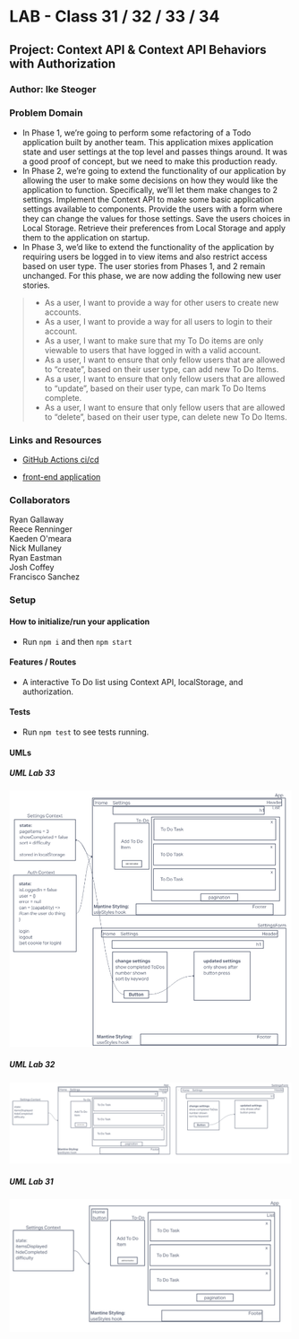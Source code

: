 # LAB - Class 31 / 32 / 33 / 34

## Project: Context API & Context API Behaviors with Authorization

### Author: Ike Steoger

### Problem Domain

- In Phase 1, we’re going to perform some refactoring of a Todo application built by another team. This application mixes application state and user settings at the top level and passes things around. It was a good proof of concept, but we need to make this production ready.
- In Phase 2, we’re going to extend the functionality of our application by allowing the user to make some decisions on how they would like the application to function. Specifically, we’ll let them make changes to 2 settings. Implement the Context API to make some basic application settings available to components. Provide the users with a form where they can change the values for those settings. Save the users choices in Local Storage. Retrieve their preferences from Local Storage and apply them to the application on startup.
- In Phase 3, we’d like to extend the functionality of the application by requiring users be logged in to view items and also restrict access based on user type. The user stories from Phases 1, and 2 remain unchanged. For this phase, we are now adding the following new user stories.

> - As a user, I want to provide a way for other users to create new accounts.
> - As a user, I want to provide a way for all users to login to their account.
> - As a user, I want to make sure that my To Do items are only viewable to users that have logged in with a valid account.
> - As a user, I want to ensure that only fellow users that are allowed to “create”, based on their user type, can add new To Do Items.
> - As a user, I want to ensure that only fellow users that are allowed to “update”, based on their user type, can mark To Do Items complete.
> - As a user, I want to ensure that only fellow users that are allowed to “delete”, based on their user type, can delete new To Do Items.

### Links and Resources

- [GitHub Actions ci/cd](https://github.com/ikesteoger/todo-app/actions)
<!-- - [back-end server url](http://xyz.com) (when applicable) -->
- [front-end application](https://codesandbox.io/p/github/IkeSteoger/todo-app/main?layout=%257B%2522sidebarPanel%2522%253A%2522EXPLORER%2522%252C%2522rootPanelGroup%2522%253A%257B%2522direction%2522%253A%2522horizontal%2522%252C%2522type%2522%253A%2522PANEL_GROUP%2522%252C%2522id%2522%253A%2522ROOT_LAYOUT%2522%252C%2522panels%2522%253A%255B%257B%2522type%2522%253A%2522PANEL_GROUP%2522%252C%2522direction%2522%253A%2522horizontal%2522%252C%2522id%2522%253A%2522EDITOR%2522%252C%2522panels%2522%253A%255B%257B%2522type%2522%253A%2522PANEL%2522%252C%2522panelType%2522%253A%2522TABS%2522%252C%2522id%2522%253A%2522cljf0e5tz000b356myzo7l5m1%2522%257D%255D%252C%2522sizes%2522%253A%255B100%255D%257D%252C%257B%2522type%2522%253A%2522PANEL_GROUP%2522%252C%2522direction%2522%253A%2522horizontal%2522%252C%2522id%2522%253A%2522DEVTOOLS%2522%252C%2522panels%2522%253A%255B%257B%2522type%2522%253A%2522PANEL%2522%252C%2522panelType%2522%253A%2522TABS%2522%252C%2522id%2522%253A%2522cljf0e5tz000d356m618nm7q1%2522%257D%255D%252C%2522sizes%2522%253A%255B100%255D%257D%255D%252C%2522sizes%2522%253A%255B50%252C50%255D%257D%252C%2522tabbedPanels%2522%253A%257B%2522cljf0e5tz000b356myzo7l5m1%2522%253A%257B%2522tabs%2522%253A%255B%257B%2522id%2522%253A%2522cljf0e5ty000a356moe8qjxbv%2522%252C%2522mode%2522%253A%2522permanent%2522%252C%2522type%2522%253A%2522FILE%2522%252C%2522filepath%2522%253A%2522%252FREADME.md%2522%257D%255D%252C%2522id%2522%253A%2522cljf0e5tz000b356myzo7l5m1%2522%252C%2522activeTabId%2522%253A%2522cljf0e5ty000a356moe8qjxbv%2522%257D%252C%2522cljf0e5tz000d356m618nm7q1%2522%253A%257B%2522id%2522%253A%2522cljf0e5tz000d356m618nm7q1%2522%252C%2522tabs%2522%253A%255B%257B%2522type%2522%253A%2522TASK_LOG%2522%252C%2522taskId%2522%253A%2522start%2522%252C%2522id%2522%253A%2522cljf0f19i00be356miu24o0it%2522%252C%2522mode%2522%253A%2522permanent%2522%257D%255D%252C%2522activeTabId%2522%253A%2522cljf0f19i00be356miu24o0it%2522%257D%257D%252C%2522showDevtools%2522%253Atrue%252C%2522showSidebar%2522%253Atrue%252C%2522sidebarPanelSize%2522%253A15%257D)

### Collaborators

Ryan Gallaway  
Reece Renninger  
Kaeden O'meara  
Nick Mullaney  
Ryan Eastman  
Josh Coffey  
Francisco Sanchez  

### Setup

<!-- #### `.env` requirements

For now I have none and do not require one -->

#### How to initialize/run your application

- Run `npm i` and then `npm start`

<!--- #### How to use your library (where applicable) --->

#### Features / Routes

- A interactive To Do list using Context API, localStorage, and authorization.
<!-- - GET : `/hello` - specific route to hit -->

#### Tests

- Run `npm test` to see tests running.

#### UMLs

##### UML Lab 33

![UML33](./assets/uml33.png)

##### UML Lab 32

![UML32](./assets/uml32.png)

##### UML Lab 31

![UML31](./assets/uml31.png)
